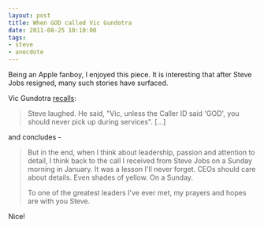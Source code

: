 ```yaml
---
layout: post
title: When GOD called Vic Gundotra
date: 2011-08-25 10:10:00
tags: 
- steve
- anecdote
---
```


Being an Apple fanboy, I enjoyed this piece. It is interesting that after Steve Jobs resigned, many such stories have surfaced.

Vic Gundotra [recalls](https://plus.google.com/107117483540235115863/posts/gcSStkKxXTw):

> Steve laughed. He said, "Vic, unless the Caller ID said 'GOD', you should never pick up during services". [...]

and concludes -

> But in the end, when I think about leadership, passion and attention to detail, I think back to the call I received from Steve Jobs on a Sunday morning in January. It was a lesson I'll never forget. CEOs should care about details. Even shades of yellow. On a Sunday.
>
>To one of the greatest leaders I've ever met, my prayers and hopes are with you Steve.

Nice!
